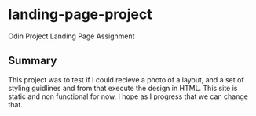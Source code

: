 # landing-page-project
Odin Project Landing Page Assignment 

## Summary
This project was to test if I could recieve a photo of a layout, and a set of styling guidlines and from that execute the design in HTML. This site is static and non functional for now, I hope as I progress that we can change that.